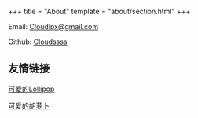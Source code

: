 +++
title = "About" 
template = "about/section.html"
+++

Email: Cloudlpx@gmail.com

Github: [Cloudssss](https://github.com/Cloudssss)

## 友情链接

[可爱的Lollipop](https://nakido.me)

[可爱的胡萝卜](https://www.ykiko.me)